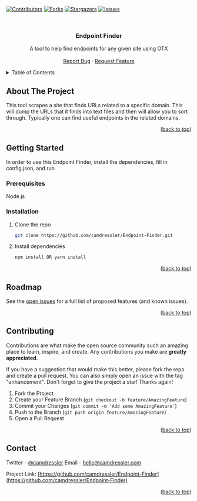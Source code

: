 <!-- PROJECT SHIELDS -->
<!--
*** I'm using markdown "reference style" links for readability.
*** Reference links are enclosed in brackets [ ] instead of parentheses ( ).
*** See the bottom of this document for the declaration of the reference variables
*** for contributors-url, forks-url, etc. This is an optional, concise syntax you may use.
*** https://www.markdownguide.org/basic-syntax/#reference-style-links
-->
[![Contributors][contributors-shield]][contributors-url]
[![Forks][forks-shield]][forks-url]
[![Stargazers][stars-shield]][stars-url]
[![Issues][issues-shield]][issues-url]


<!-- PROJECT LOGO -->
<br />
<div align="center">
  <a href="https://github.com/camdressler/Endpoint-Finder">
  </a>

<h3 align="center">Endpoint Finder</h3>

  <p align="center">
    A tool to help find endpoints for any given site using OTX
    <br />
    <br />
    <a href="https://github.com/camdressler/Endpoint-Finder/issues">Report Bug</a>
    ·
    <a href="https://github.com/camdressler/Endpoint-Finder/issues">Request Feature</a>
  </p>
</div>



<!-- TABLE OF CONTENTS -->
<details>
  <summary>Table of Contents</summary>
  <ol>
    <li>
      <a href="#about-the-project">About The Project</a>
    </li>
    <li>
      <a href="#getting-started">Getting Started</a>
      <ul>
        <li><a href="#prerequisites">Prerequisites</a></li>
        <li><a href="#installation">Installation</a></li>
      </ul>
    </li>
       <li><a href="#roadmap">Roadmap</a></li>
    <li><a href="#contributing">Contributing</a></li>
    <li><a href="#contact">Contact</a></li>
  </ol>
</details>



<!-- ABOUT THE PROJECT -->
## About The Project

This tool scrapes a site that finds URLs related to a specific domain. This will dump the URLs that it finds into text files and then will allow you to sort through. Typically one can find useful endpoints in the related domains.

<p align="right">(<a href="#top">back to top</a>)</p>



<!-- GETTING STARTED -->
## Getting Started

In order to use this Endpoint Finder, install the dependencies, fill in config.json, and run

### Prerequisites

Node.js

### Installation

1. Clone the repo
   ```sh
   git clone https://github.com/camdressler/Endpoint-Finder.git
   ```
2. Install dependencies
   ```sh
   npm install OR yarn install
   ```
   
<p align="right">(<a href="#top">back to top</a>)</p>

<!-- ROADMAP -->
## Roadmap

See the [open issues](https://github.com/camdressler/Endpoint-Finder/issues) for a full list of proposed features (and known issues).

<p align="right">(<a href="#top">back to top</a>)</p>


<!-- CONTRIBUTING -->
## Contributing

Contributions are what make the open source community such an amazing place to learn, inspire, and create. Any contributions you make are **greatly appreciated**.

If you have a suggestion that would make this better, please fork the repo and create a pull request. You can also simply open an issue with the tag "enhancement".
Don't forget to give the project a star! Thanks again!

1. Fork the Project
2. Create your Feature Branch (`git checkout -b feature/AmazingFeature`)
3. Commit your Changes (`git commit -m 'Add some AmazingFeature'`)
4. Push to the Branch (`git push origin feature/AmazingFeature`)
5. Open a Pull Request

<p align="right">(<a href="#top">back to top</a>)</p>

<!-- CONTACT -->
## Contact
Twitter - [@camdressler](https://twitter.com/camdressler) 
Email - [hello@camdressler.com](mailto:hello@camdressler.com)

Project Link: [https://github.com/camdressler/Endpoint-Finder](https://github.com/camdressler/Endpoint-Finder)

<p align="right">(<a href="#top">back to top</a>)</p>


<!-- MARKDOWN LINKS & IMAGES -->
[contributors-shield]: https://img.shields.io/github/contributors/camdressler/Endpoint-Finder.svg?style=for-the-badge
[contributors-url]: https://github.com/camdressler/Endpoint-Finder/graphs/contributors
[forks-shield]: https://img.shields.io/github/forks/camdressler/Endpoint-Finder.svg?style=for-the-badge
[forks-url]: https://github.com/camdressler/Endpoint-Finder/network/members
[stars-shield]: https://img.shields.io/github/stars/camdressler/Endpoint-Finder.svg?style=for-the-badge
[stars-url]: https://github.com/camdressler/Endpoint-Finder/stargazers
[issues-shield]: https://img.shields.io/github/issues/camdressler/Endpoint-Finder.svg?style=for-the-badge
[issues-url]: https://github.com/camdressler/Endpoint-Finder/issues
[license-shield]: https://img.shields.io/github/license/camdressler/Endpoint-Finder.svg?style=for-the-badge
[license-url]: https://github.com/camdressler/Endpoint-Finder/blob/master/LICENSE.txt

